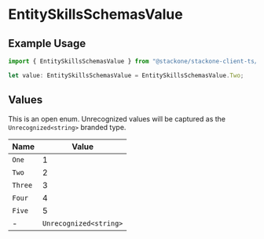 # EntitySkillsSchemasValue

## Example Usage

```typescript
import { EntitySkillsSchemasValue } from "@stackone/stackone-client-ts/sdk/models/shared";

let value: EntitySkillsSchemasValue = EntitySkillsSchemasValue.Two;
```

## Values

This is an open enum. Unrecognized values will be captured as the `Unrecognized<string>` branded type.

| Name                   | Value                  |
| ---------------------- | ---------------------- |
| `One`                  | 1                      |
| `Two`                  | 2                      |
| `Three`                | 3                      |
| `Four`                 | 4                      |
| `Five`                 | 5                      |
| -                      | `Unrecognized<string>` |